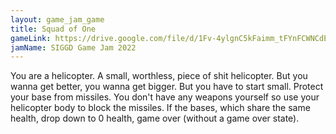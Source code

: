```yaml
---
layout: game_jam_game
title: Squad of One
gameLink: https://drive.google.com/file/d/1Fv-4ylgnC5kFaimm_tFYnFCWNCdExRgm/view?usp=sharing
jamName: SIGGD Game Jam 2022
---
```

<!--Put description here:-->
You are a helicopter. A small, worthless, piece of shit helicopter. But you wanna get better, you wanna get bigger. But you have to start small. Protect your base from missiles. You don't have any weapons yourself so use your helicopter body to block the missiles. If the bases, which share the same health, drop down to 0 health, game over (without a game over state).